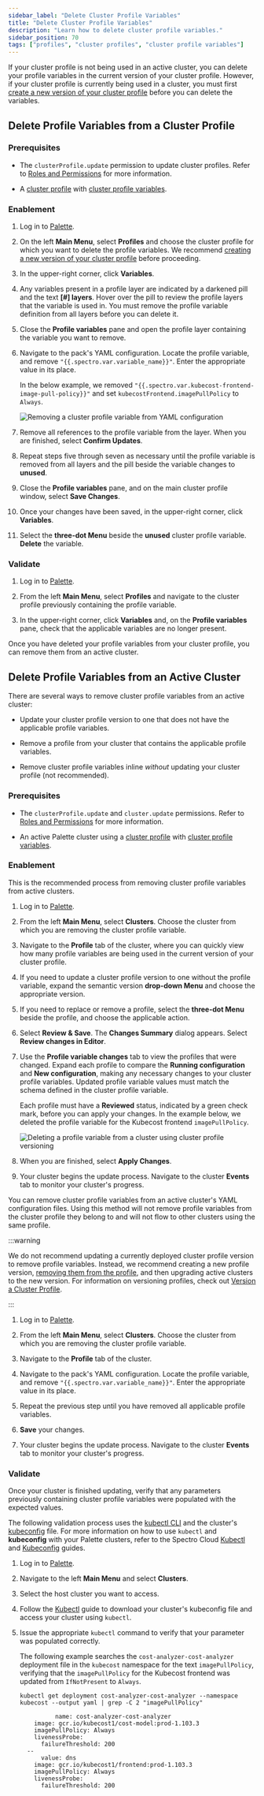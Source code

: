 ```yaml
---
sidebar_label: "Delete Cluster Profile Variables"
title: "Delete Cluster Profile Variables"
description: "Learn how to delete cluster profile variables."
sidebar_position: 70
tags: ["profiles", "cluster profiles", "cluster profile variables"]
---
```


If your cluster profile is not being used in an active cluster, you can delete your profile variables in the current
version of your cluster profile. However, if your cluster profile is currently being used in a cluster, you must first
[create a new version of your cluster profile](../../../cluster-profiles/modify-cluster-profiles/version-cluster-profile.md)
before you can delete the variables.

## Delete Profile Variables from a Cluster Profile

### Prerequisites

- The `clusterProfile.update` permission to update cluster profiles. Refer to
  [Roles and Permissions](../../../../user-management/palette-rbac/project-scope-roles-permissions.md#cluster-profile)
  for more information.

- A [cluster profile](../../../cluster-profiles/cluster-profiles.md) with
  [cluster profile variables](./create-cluster-profile-variables.md).

### Enablement

1. Log in to [Palette](https://console.spectrocloud.com).

2. On the left **Main Menu**, select **Profiles** and choose the cluster profile for which you want to delete the
   profile variables. We recommend
   [creating a new version of your cluster profile](../../../cluster-profiles/modify-cluster-profiles/version-cluster-profile.md)
   before proceeding.
3. In the upper-right corner, click **Variables**.
4. Any variables present in a profile layer are indicated by a darkened pill and the text **[#] layers**. Hover over the
   pill to review the profile layers that the variable is used in. You must remove the profile variable definition from
   all layers before you can delete it.

5. Close the **Profile variables** pane and open the profile layer containing the variable you want to remove.

6. Navigate to the pack's YAML configuration. Locate the profile variable, and remove
   `"{{.spectro.var.variable_name}}"`. Enter the appropriate value in its place.

   In the below example, we removed `"{{.spectro.var.kubecost-frontend-image-pull-policy}}"` and set
   `kubecostFrontend.imagePullPolicy` to `Always`.

   ![Removing a cluster profile variable from YAML configuration](/profiles_cluster-profiles_create-cluster-profiles_define-profile-variables_delete-cluster-profile-variables_remove-from-YAML.webp)

7. Remove all references to the profile variable from the layer. When you are finished, select **Confirm Updates**.

8. Repeat steps five through seven as necessary until the profile variable is removed from all layers and the pill
   beside the variable changes to **unused**.

9. Close the **Profile variables** pane, and on the main cluster profile window, select **Save Changes**.

10. Once your changes have been saved, in the upper-right corner, click **Variables**.
11. Select the **three-dot Menu** beside the **unused** cluster profile variable. **Delete** the variable.

### Validate

1. Log in to [Palette](https://console.spectrocloud.com).

2. From the left **Main Menu**, select **Profiles** and navigate to the cluster profile previously containing the
   profile variable.

3. In the upper-right corner, click **Variables** and, on the **Profile variables** pane, check that the applicable
   variables are no longer present.

Once you have deleted your profile variables from your cluster profile, you can remove them from an active cluster.

## Delete Profile Variables from an Active Cluster

There are several ways to remove cluster profile variables from an active cluster:

- Update your cluster profile version to one that does not have the applicable profile variables.

- Remove a profile from your cluster that contains the applicable profile variables.

- Remove cluster profile variables inline _without_ updating your cluster profile (not recommended).

### Prerequisites

- The `clusterProfile.update` and `cluster.update` permissions. Refer to
  [Roles and Permissions](../../../../user-management/palette-rbac/project-scope-roles-permissions.md#cluster-profile)
  for more information.

- An active Palette cluster using a [cluster profile](../../../cluster-profiles/cluster-profiles.md) with
  [cluster profile variables](./create-cluster-profile-variables.md).

### Enablement

<Tabs>
   
<TabItem value="cluster-profile" label="Remove Variables Using Cluster Profiles">

This is the recommended process from removing cluster profile variables from active clusters.

1.  Log in to [Palette](https://console.spectrocloud.com).
2.  From the left **Main Menu**, select **Clusters**. Choose the cluster from which you are removing the cluster profile
    variable.

3.  Navigate to the **Profile** tab of the cluster, where you can quickly view how many profile variables are being used
    in the current version of your cluster profile.

4.  If you need to update a cluster profile version to one without the profile variable, expand the semantic version
    **drop-down Menu** and choose the appropriate version.

5.  If you need to replace or remove a profile, select the **three-dot Menu** beside the profile, and choose the
    applicable action.

6.  Select **Review & Save**. The **Changes Summary** dialog appears. Select **Review changes in Editor**.

7.  Use the **Profile variable changes** tab to view the profiles that were changed. Expand each profile to compare the
    **Running configuration** and **New configuration**, making any necessary changes to your cluster profile variables.
    Updated profile variable values must match the schema defined in the cluster profile variable.

    Each profile must have a **Reviewed** status, indicated by a green check mark, before you can apply your changes. In
    the example below, we deleted the profile variable for the Kubecost frontend `imagePullPolicy`.

    ![Deleting a profile variable from a cluster using cluster profile versioning](/profiles_cluster-profiles_create-cluster-profiles_define-profile-variables_delete-cluster-profile-variables.webp)

8.  When you are finished, select **Apply Changes**.

9.  Your cluster begins the update process. Navigate to the cluster **Events** tab to monitor your cluster's progress.

</TabItem>
   
<TabItem value="overrides" label="Remove Variables Using Overrides">

You can remove cluster profile variables from an active cluster's YAML configuration files. Using this method will not
remove profile variables from the cluster profile they belong to and will not flow to other clusters using the same
profile.

:::warning

We do not recommend updating a currently deployed cluster profile version to remove profile variables. Instead, we
recommend creating a new profile version,
[removing them from the profile](#delete-profile-variables-from-a-cluster-profile), and then upgrading active clusters
to the new version. For information on versioning profiles, check out
[Version a Cluster Profile](../../../cluster-profiles/modify-cluster-profiles/version-cluster-profile.md).

:::

1. Log in to [Palette](https://console.spectrocloud.com).
2. From the left **Main Menu**, select **Clusters**. Choose the cluster from which you are removing the cluster profile
   variable.

3. Navigate to the **Profile** tab of the cluster.

4. Navigate to the pack's YAML configuration. Locate the profile variable, and remove
   `"{{.spectro.var.variable_name}}"`. Enter the appropriate value in its place.

5. Repeat the previous step until you have removed all applicable profile variables.

6. **Save** your changes.

7. Your cluster begins the update process. Navigate to the cluster **Events** tab to monitor your cluster's progress.

</TabItem>

</Tabs>

### Validate

Once your cluster is finished updating, verify that any parameters previously containing cluster profile variables were
populated with the expected values.

The following validation process uses the [kubectl CLI](https://kubernetes.io/docs/reference/kubectl/) and the cluster's
[kubeconfig](https://kubernetes.io/docs/concepts/configuration/organize-cluster-access-kubeconfig/) file. For more
information on how to use `kubectl` and **kubeconfig** with your Palette clusters, refer to the Spectro Cloud
[Kubectl](../../../../clusters/cluster-management/palette-webctl.md) and
[Kubeconfig](../../../../clusters/cluster-management/kubeconfig.md) guides.

1. Log in to [Palette](https://spectrocloud.com).

2. Navigate to the left **Main Menu** and select **Clusters**.

3. Select the host cluster you want to access.

4. Follow the [Kubectl](../../../../clusters/cluster-management/palette-webctl.md) guide to download your cluster's
   kubeconfig file and access your cluster using `kubectl`.

5. Issue the appropriate `kubectl` command to verify that your parameter was populated correctly.

   The following example searches the `cost-analyzer-cost-analyzer` deployment file in the `kubecost` namespace for the
   text `imagePullPolicy`, verifying that the `imagePullPolicy` for the Kubecost frontend was updated from
   `IfNotPresent` to `Always`.

   ```shell
   kubectl get deployment cost-analyzer-cost-analyzer --namespace kubecost --output yaml | grep -C 2 "imagePullPolicy"
   ```

   ```shell hideClipboard {9}
             name: cost-analyzer-cost-analyzer
       image: gcr.io/kubecost1/cost-model:prod-1.103.3
       imagePullPolicy: Always
       livenessProbe:
         failureThreshold: 200
     --
         value: dns
       image: gcr.io/kubecost1/frontend:prod-1.103.3
       imagePullPolicy: Always
       livenessProbe:
         failureThreshold: 200
   ```
